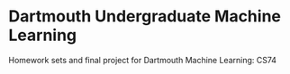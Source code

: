 # Dartmouth Undergraduate Machine Learning 
Homework sets and final project for Dartmouth Machine Learning: CS74